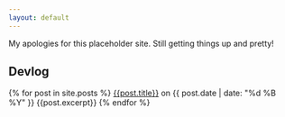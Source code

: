 ```yaml
---
layout: default
---
```

My apologies for this placeholder site. Still getting things up and pretty!
## Devlog
{% for post in site.posts %}
<a href="{{site.url}}{{post.url}}">{{post.title}}</a> on {{ post.date | date: "%d %B %Y" }}
{{post.excerpt}} 
{% endfor %}

